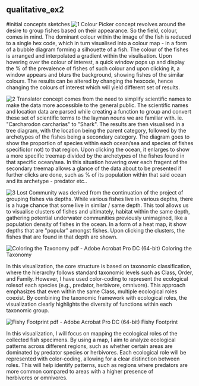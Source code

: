 ## qualitative_ex2
#initial concepts sketches
![1](https://github.com/user-attachments/assets/18a46d5c-5e10-4ac6-b368-f0b287412b67)
Colour Picker concept revolves around the desire to group fishes based on their appearance. So the field, colour, comes in mind. The dominant colour within the image of the fish is reduced to a single hex code, which in turn visualised into a colour map - in a form of a bubble diagram forming a silhouette of a fish. The colour of the fishes is arranged and interpolated a gradient within the visulisation. Upon hovering over the colour of interest, a quick window pops up and display the % of the prevalence of fishes of such colour and upon clicking it, a window appears and blurs the background, showing fishes of the similar colours. The results can be altered by changing the hexcode, hence changing the colours of interest which will yield different set of results.

![2](https://github.com/user-attachments/assets/ecb8bbec-37cd-4d21-8773-e19892c5f55c)
Translator concept comes from the need to simplify scientific names to make the data more accessible to the general public. The scientific names and location data are parsed while creating a function to group and convert these set of scientific terms to the layman nouns we are familiar with. ie. "Carcharodon carcharias" to "Shark". The results are then visualised in a tree diagram, with the location being the parent category, followed by the archetypes of the fishes being a secondary category. The diagram goes to show the proportion of species within each ocean/sea and species of fishes specific(or not) to that region. Upon clicking the ocean, it enlarges to show a more specific treemap divided by the archetypes of the fishes found in that specific ocean/sea. In this situation hovering over each fragent of the secondary treemap allows a glance of the data about to be presented if further clicks are done, such as % of its population within that said ocean and its archetype - predator etc..

![3](https://github.com/user-attachments/assets/236d5257-dd3c-4b01-a81f-87885c4458bf)
Lost Community was derived from the continuation of the project of grouping fishes via depths. While various fishes live in various depths, there is a huge chance that some live in similar / same depth. This tool allows us to visualise clusters of fishes and ultimately, habitat within the same depth, gathering potential underwater communities previously unimagined, like a population density of fishes in the ocean. In a form of a heat map, it show depths that are "popular" amongst fishes. Upon clicking the clusters, the fishes that are found in that depth are shown.

![Coloring the Taxonomy pdf - Adobe Acrobat Pro DC (64-bit)](https://github.com/user-attachments/assets/51865ebc-1f7a-4401-980b-e05ace415f08)
Coloring the Taxonomy

In this visualization, the core structure is based on taxonomic classification, where the hierarchy follows standard taxonomic levels such as Class, Order, and Family. However, I have used color-coding to represent the ecological rolesof each species (e.g., predator, herbivore, omnivore). This approach emphasizes that even within the same Class, multiple ecological roles coexist. By combining the taxonomic framework with ecological roles, the visualization clearly highlights the diversity of functions within each taxonomic group.

![Fishy Footprint pdf - Adobe Acrobat Pro DC (64-bit)](https://github.com/user-attachments/assets/c3ed9df4-3734-45a8-ae4f-434a96450710)
Fishy Footprint

In this visualization, I will focus on mapping the ecological roles of the collected fish specimens. By using a map, I aim to analyze ecological patterns across different regions, such as whether certain areas are dominated by predator species or herbivores. Each ecological role will be represented with color-coding, allowing for a clear distinction between roles. This will help identify patterns, such as regions where predators are more common compared to areas with a higher presence of herbivores or omnivores.

